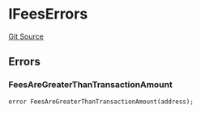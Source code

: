 # IFeesErrors
[Git Source](https://github.com/thrackle-io/tron/blob/4674814db01d3b90ed90d394187432e47d662f5c/src/common/IErrors.sol)


## Errors
### FeesAreGreaterThanTransactionAmount

```solidity
error FeesAreGreaterThanTransactionAmount(address);
```

